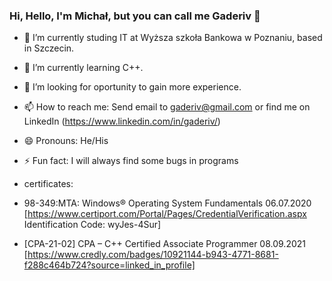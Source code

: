 ### Hi, Hello, I'm Michał, but you can call me Gaderiv 👋

- 🔭 I’m currently studing IT at Wyższa szkoła Bankowa w Poznaniu, based in Szczecin.

- 🌱 I’m currently learning C++.

- 🤔 I’m looking for oportunity to gain more experience.

- 📫 How to reach me: Send email to gaderiv@gmail.com or find me on LinkedIn (https://www.linkedin.com/in/gaderiv/)

- 😄 Pronouns: He/His

- ⚡ Fun fact: I will always find some bugs in programs 

- certificates:
- 98-349:MTA: Windows® Operating System Fundamentals 06.07.2020   [https://www.certiport.com/Portal/Pages/CredentialVerification.aspx Identification Code: wyJes-4Sur]
- [CPA-21-02] CPA – C++ Certified Associate Programmer 08.09.2021 [https://www.credly.com/badges/10921144-b943-4771-8681-f288c464b724?source=linked_in_profile]
